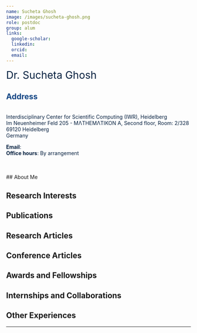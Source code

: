 ```yaml
---
name: Sucheta Ghosh
image: /images/sucheta-ghosh.png 
role: postdoc
group: alum
links:
  google-scholar: 
  linkedin: 
  orcid: 
  email: 
---
```

<span style="font-size: 2em; color: #072140;">Dr. Sucheta Ghosh</span>


## <span style="color: #114584;">Address</span>

<div style="color: #072140; text-align: left;"> <br>
Interdisciplinary Center for Scientific Computing (IWR), Heidelberg <br>  
Im Neuenheimer Feld 205 - MΛTHEMΛTIKON A, Second floor, Room: 2/328<br> 
69120 Heidelberg <br> 
Germany
</div>

<span style="color: #072140;"><strong>Email</strong>: <a href="" style="color: #114584;"></a></span>  
<span style="color: #072140;"><strong>Office hours</strong>: By arrangement</span>

<br>
<br>
## About Me



## Research Interests


## Publications

## Research Articles

## Conference Articles

## Awards and Fellowships


## Internships and Collaborations


## Other Experiences


---
